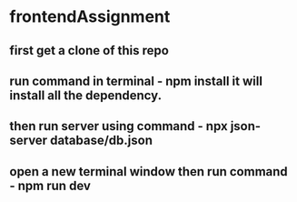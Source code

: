 # frontendAssignment
## first get a clone of this repo <br/>
## run command in terminal - npm install it will install all the dependency.<br/>
## then run server using command -  npx json-server database/db.json<br/>
## open a new terminal window then run command - npm run dev
